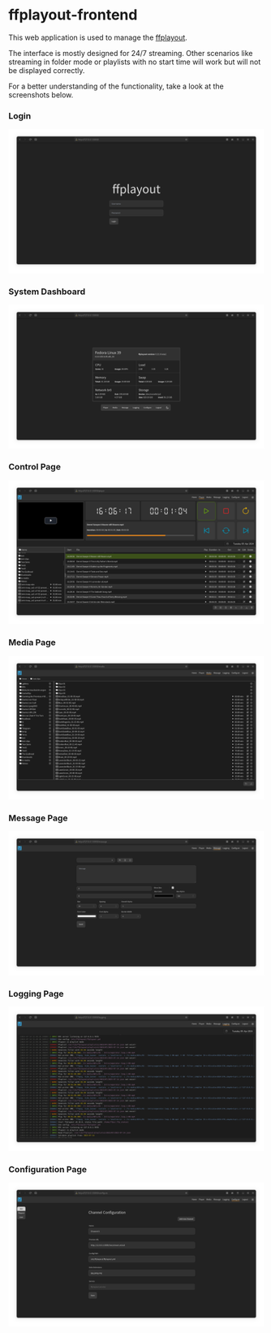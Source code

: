 ffplayout-frontend
=====

This web application is used to manage the [ffplayout](https://github.com/ffplayout/ffplayout).

The interface is mostly designed for 24/7 streaming. Other scenarios like streaming in folder mode or playlists with no start time will work but will not be displayed correctly.

For a better understanding of the functionality, take a look at the screenshots below.

### Login
![login](/docs/images/login.png)

### System Dashboard
![login](/docs/images/dasboard.png)

### Control Page
![player](/docs/images/player.png)

### Media Page
![media](/docs/images/media.png)

### Message Page
![message](/docs/images/message.png)

### Logging Page
![logging](/docs/images/logging.png)

### Configuration Page
![config-gui](/docs/images/config-gui.png)
